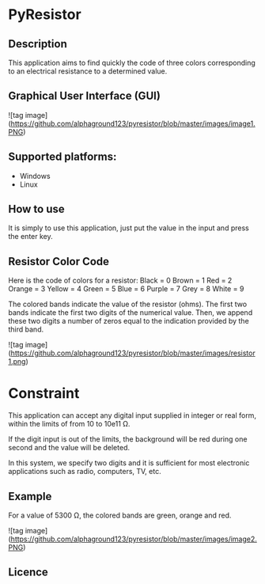 # PyResistor

## Description
This application aims to find quickly the code of three colors corresponding to an electrical resistance to a determined value.

## Graphical User Interface (GUI)
![tag image] (https://github.com/alphaground123/pyresistor/blob/master/images/image1.PNG)

## Supported platforms:
- Windows
- Linux

## How to use
It is simply to use this application, just put the value in the input and press the enter key.

## Resistor Color Code
Here is the code of colors for a resistor:
Black = 0
Brown = 1
Red = 2
Orange = 3
Yellow = 4
Green = 5
Blue = 6
Purple = 7
Grey = 8
White = 9

The colored bands indicate the value of the resistor (ohms). The first two bands indicate the first two digits of the numerical value. Then, we append these two digits a number of zeros equal to the indication provided by the third band. 

![tag image] (https://github.com/alphaground123/pyresistor/blob/master/images/resistor1.png)

# Constraint
This application can accept any digital input supplied in integer or real form, within the limits of from 10 to 10e11 Ω.

If the digit input is out of the limits, the background will be red during one second and the value will be deleted.

In this system, we specify two digits and it is sufficient for most electronic applications such as radio, computers, TV, etc.

## Example
For a value of 5300 Ω, the colored bands are green, orange and red.

![tag image] (https://github.com/alphaground123/pyresistor/blob/master/images/image2.PNG)

## Licence


